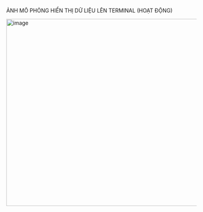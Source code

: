 ẢNH MÔ PHỎNG HIỂN THỊ DỮ LIỆU LÊN TERMINAL (HOẠT ĐỘNG)

<img width="953" height="497" alt="image" src="https://github.com/user-attachments/assets/b43424fd-8f74-4250-8566-8ba8eff15ebb" />

